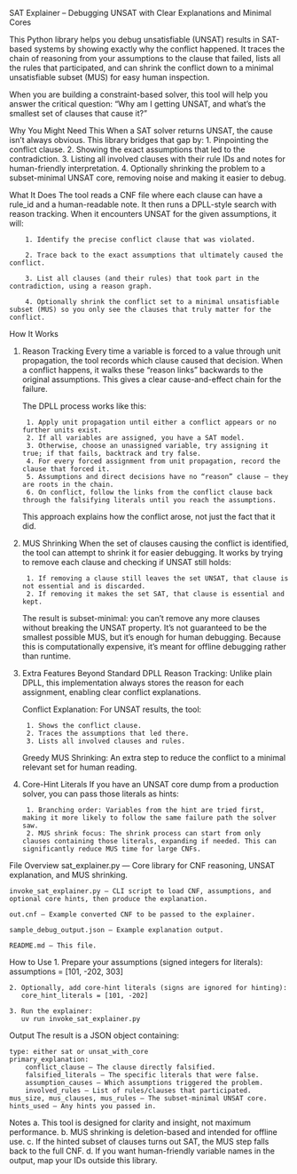 SAT Explainer – Debugging UNSAT with Clear Explanations and Minimal Cores

This Python library helps you debug unsatisfiable (UNSAT) results in SAT-based systems by showing exactly why the conflict happened.
It traces the chain of reasoning from your assumptions to the clause that failed, lists all the rules that participated, and can shrink the conflict down to a minimal unsatisfiable subset (MUS) for easy human inspection.

When you are building a constraint-based solver, this tool will help you answer the critical question:
        “Why am I getting UNSAT, and what’s the smallest set of clauses that cause it?”

Why You Might Need This
When a SAT solver returns UNSAT, the cause isn’t always obvious. This library bridges that gap by:
    1. Pinpointing the conflict clause.
    2. Showing the exact assumptions that led to the contradiction.
    3. Listing all involved clauses with their rule IDs and notes for human-friendly interpretation.
    4. Optionally shrinking the problem to a subset-minimal UNSAT core, removing noise and making it easier to debug.


What It Does
    The tool reads a CNF file where each clause can have a rule_id and a human-readable note.
    It then runs a DPLL-style search with reason tracking.
    When it encounters UNSAT for the given assumptions, it will:

        1. Identify the precise conflict clause that was violated.

        2. Trace back to the exact assumptions that ultimately caused the conflict.

        3. List all clauses (and their rules) that took part in the contradiction, using a reason graph.

        4. Optionally shrink the conflict set to a minimal unsatisfiable subset (MUS) so you only see the clauses that truly matter for the conflict.

How It Works

1. Reason Tracking
    Every time a variable is forced to a value through unit propagation, the tool records which clause caused that decision.
    When a conflict happens, it walks these “reason links” backwards to the original assumptions. This gives a clear cause-and-effect chain for the failure.

    The DPLL process works like this:

        1. Apply unit propagation until either a conflict appears or no further units exist.
        2. If all variables are assigned, you have a SAT model.
        3. Otherwise, choose an unassigned variable, try assigning it true; if that fails, backtrack and try false.
        4. For every forced assignment from unit propagation, record the clause that forced it.
        5. Assumptions and direct decisions have no “reason” clause — they are roots in the chain.
        6. On conflict, follow the links from the conflict clause back through the falsifying literals until you reach the assumptions.

    This approach explains how the conflict arose, not just the fact that it did.

2. MUS Shrinking
    When the set of clauses causing the conflict is identified, the tool can attempt to shrink it for easier debugging.
    It works by trying to remove each clause and checking if UNSAT still holds:

        1. If removing a clause still leaves the set UNSAT, that clause is not essential and is discarded.
        2. If removing it makes the set SAT, that clause is essential and kept.

    The result is subset-minimal: you can’t remove any more clauses without breaking the UNSAT property.
    It’s not guaranteed to be the smallest possible MUS, but it’s enough for human debugging.
    Because this is computationally expensive, it’s meant for offline debugging rather than runtime.

3. Extra Features Beyond Standard DPLL
    Reason Tracking: Unlike plain DPLL, this implementation always stores the reason for each assignment, enabling clear conflict explanations.

    Conflict Explanation: For UNSAT results, the tool:

        1. Shows the conflict clause.
        2. Traces the assumptions that led there.
        3. Lists all involved clauses and rules.

    Greedy MUS Shrinking: An extra step to reduce the conflict to a minimal relevant set for human reading.

4. Core-Hint Literals
    If you have an UNSAT core dump from a production solver, you can pass those literals as hints:

        1. Branching order: Variables from the hint are tried first, making it more likely to follow the same failure path the solver saw.
        2. MUS shrink focus: The shrink process can start from only clauses containing those literals, expanding if needed. This can significantly reduce MUS time for large CNFs.

File Overview
    sat_explainer.py — Core library for CNF reasoning, UNSAT explanation, and MUS shrinking.

    invoke_sat_explainer.py — CLI script to load CNF, assumptions, and optional core hints, then produce the explanation.

    out.cnf — Example converted CNF to be passed to the explainer.

    sample_debug_output.json — Example explanation output.

    README.md — This file.

How to Use
    1. Prepare your assumptions (signed integers for literals):
       assumptions = [101, -202, 303]

    2. Optionally, add core-hint literals (signs are ignored for hinting):
       core_hint_literals = [101, -202]
    
    3. Run the explainer:
       uv run invoke_sat_explainer.py

Output
The result is a JSON object containing:

    type: either sat or unsat_with_core
    primary_explanation:
        conflict_clause — The clause directly falsified.
        falsified_literals — The specific literals that were false.
        assumption_causes — Which assumptions triggered the problem.
        involved_rules — List of rules/clauses that participated.
    mus_size, mus_clauses, mus_rules — The subset-minimal UNSAT core.
    hints_used — Any hints you passed in.

Notes
    a. This tool is designed for clarity and insight, not maximum performance.
    b. MUS shrinking is deletion-based and intended for offline use.
    c. If the hinted subset of clauses turns out SAT, the MUS step falls back to the full CNF.
    d. If you want human-friendly variable names in the output, map your IDs outside this library.